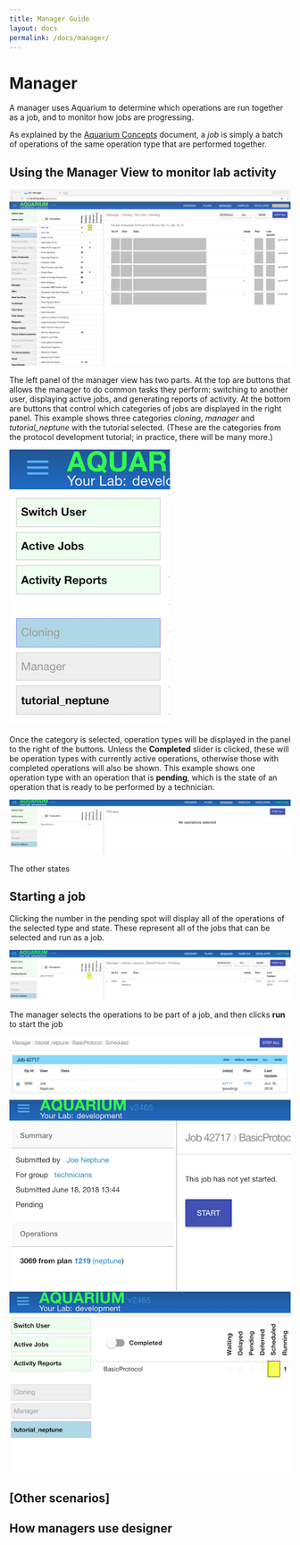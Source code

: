 ```yaml
---
title: Manager Guide
layout: docs
permalink: /docs/manager/
---
```

# Manager

A manager uses Aquarium to determine which operations are run together as a job, and to monitor how jobs are progressing.

As explained by the [Aquarium Concepts](../concepts/) document, a *job* is simply a batch of operations of the same operation type that are performed together.

## Using the Manager View to monitor lab activity
![manager tab](images/manager-view.png)

The left panel of the manager view has two parts.
At the top are buttons that allows the manager to do common tasks they perform: switching to another user, displaying active jobs, and generating reports of activity.
At the bottom are buttons that control which categories of jobs are displayed in the right panel.
This example shows three categories *cloning*, *manager* and *tutorial_neptune* with the tutorial selected.
(These are the categories from the protocol development tutorial; in practice, there will be many more.)

![categories](images/category-list.png)

Once the category is selected, operation types will be displayed in the panel to the right of the buttons.
Unless the **Completed** slider is clicked, these will be operation types with currently active operations, otherwise those with completed operations will also be shown.
This example shows one operation type with an operation that is **pending**, which is the state of an operation that is ready to be performed by a technician.

![selected category](images/selected-category.png)

The other states

## Starting a job

Clicking the number in the pending spot will display all of the operations of the selected type and state.
These represent all of the jobs that can be selected and run as a job.


![selected operation](images/selected-operation.png)

The manager selects the operations to be part of a job, and then clicks **run** to start the job

![jobs](images/scheduled-job.png)
![technician-start](images/technician-start.png)
![changed status](images/updated-status.png)

## [Other scenarios]

## How managers use designer